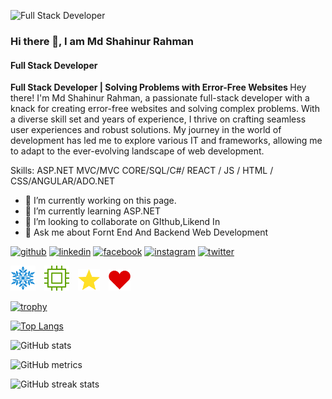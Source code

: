 ![Full Stack Developer](https://www.interviewbit.com/blog/wp-content/uploads/2022/04/ASP.NET-Projects-2048x1001.png)
### Hi there 👋, I am Md Shahinur Rahman
#### Full Stack Developer


 <B>Full Stack Developer | Solving Problems with Error-Free Websites </B>
Hey there! I'm Md Shahinur Rahman, a passionate full-stack developer with a knack for creating error-free websites and solving complex problems. With a diverse skill set and years of experience, I thrive on crafting seamless user experiences and robust solutions. My journey in the world of development has led me to explore various IT and frameworks, allowing me to adapt to the ever-evolving landscape of web development.

Skills: ASP.NET MVC/MVC CORE/SQL/C#/ REACT / JS / HTML / CSS/ANGULAR/ADO.NET

- 🔭 I’m currently working on this page. 
- 🌱 I’m currently learning ASP.NET 
- 👯 I’m looking to collaborate on GIthub,Likend In 
- 💬 Ask me about Fornt End And Backend Web Development 


[<img src='https://cdn.jsdelivr.net/npm/simple-icons@3.0.1/icons/github.svg' alt='github' height='40'>](https://github.com/MD-Shahinur-Rahman)  [<img src='https://cdn.jsdelivr.net/npm/simple-icons@3.0.1/icons/linkedin.svg' alt='linkedin' height='40'>](https://www.linkedin.com/in/mredulbdrcsjhe/)  [<img src='https://cdn.jsdelivr.net/npm/simple-icons@3.0.1/icons/facebook.svg' alt='facebook' height='40'>](https://www.facebook.com/nishtobdho.mredul.1)  [<img src='https://cdn.jsdelivr.net/npm/simple-icons@3.0.1/icons/instagram.svg' alt='instagram' height='40'>](https://www.instagram.com/mredulbdrcsjhe/)  [<img src='https://cdn.jsdelivr.net/npm/simple-icons@3.0.1/icons/twitter.svg' alt='twitter' height='40'>](https://twitter.com/mredulbdrcsjhe)  

<a href='https://archiveprogram.github.com/'><img src='https://raw.githubusercontent.com/acervenky/animated-github-badges/master/assets/acbadge.gif' width='40' height='40'></a> <a href='https://docs.github.com/en/developers'><img src='https://raw.githubusercontent.com/acervenky/animated-github-badges/master/assets/devbadge.gif' width='40' height='40'></a> <a href='https://stars.github.com/'><img src='https://raw.githubusercontent.com/acervenky/animated-github-badges/master/assets/starbadge.gif' width='35' height='35'></a> <a href='https://docs.github.com/en/github/supporting-the-open-source-community-with-github-sponsors'><img src='https://raw.githubusercontent.com/acervenky/animated-github-badges/master/assets/sponsorbadge.gif' width='35' height='35'></a> 

[![trophy](https://github-profile-trophy.vercel.app/?username=MD-Shahinur-Rahman)](https://github.com/ryo-ma/github-profile-trophy)

[![Top Langs](https://github-readme-stats.vercel.app/api/top-langs/?username=MD-Shahinur-Rahman)](https://github.com/anuraghazra/github-readme-stats)

![GitHub stats](https://github-readme-stats.vercel.app/api?username=MD-Shahinur-Rahman&show_icons=true)  

![GitHub metrics](https://metrics.lecoq.io/MD-Shahinur-Rahman)  

![GitHub streak stats](https://streak-stats.demolab.com/?user=MD-Shahinur-Rahman)  

